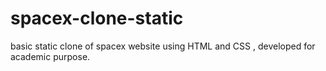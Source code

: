 # spacex-clone-static

basic static clone of spacex website using HTML and CSS , developed for academic purpose.
